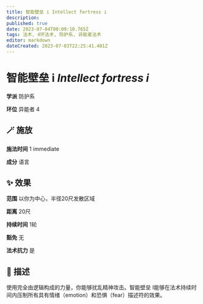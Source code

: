 ```yaml
---
title: 智能壁垒 i Intellect fortress i
description: 
published: true
date: 2023-07-04T00:09:10.765Z
tags: 法术, 4环法术, 防护系, 异能者法术
editor: markdown
dateCreated: 2023-07-03T22:25:41.401Z
---
```


# **智能壁垒 i** *Intellect fortress i*

**学派** 防护系 

**环位** 异能者 4

## 🪄 施放

**施法时间** 1 immediate

**成分** 语言

## ✨ 效果  

**范围** 以你为中心，半径20尺发散区域

**距离** 20尺  

**持续时间** 1轮 

**豁免** 无

**法术抗力** 是

## 📖 描述

使用完全由逻辑构成的力量，你能够扰乱精神攻击。智能壁垒 I能够在法术持续时间内压制所有具有情绪（emotion）和恐惧（fear）描述符的效果。
    